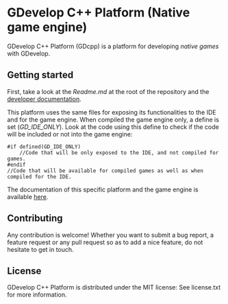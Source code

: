 # GDevelop C++ Platform \(Native game engine\)

GDevelop C++ Platform \(GDcpp\) is a platform for developing _native games_ with GDevelop.

## Getting started

First, take a look at the _Readme.md_ at the root of the repository and the [developer documentation](https://docs.gdevelop-app.com/).

This platform uses the same files for exposing its functionalities to the IDE and for the game engine. When compiled the game engine only, a define is set \(_GD\_IDE\_ONLY_\). Look at the code using this define to check if the code will be included or not into the game engine:

```text
#if defined(GD_IDE_ONLY)
    //Code that will be only exposed to the IDE, and not compiled for games.
#endif
//Code that will be available for compiled games as well as when compiled for the IDE.
```

The documentation of this specific platform and the game engine is available [here](https://docs.gdevelop-app.com/GDCpp%20Documentation).

## Contributing

Any contribution is welcome! Whether you want to submit a bug report, a feature request or any pull request so as to add a nice feature, do not hesitate to get in touch.

## License

GDevelop C++ Platform is distributed under the MIT license: See license.txt for more information.

